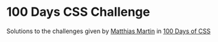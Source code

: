 # 100 Days CSS Challenge
Solutions to the challenges given by [Matthias Martin](https://twitter.com/RoyDigerhund) in [100 Days of CSS](https://100dayscss.com)


